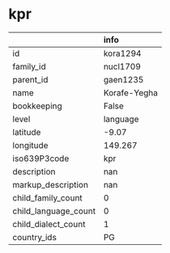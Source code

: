 # kpr
|                      | info         |
|:---------------------|:-------------|
| id                   | kora1294     |
| family_id            | nucl1709     |
| parent_id            | gaen1235     |
| name                 | Korafe-Yegha |
| bookkeeping          | False        |
| level                | language     |
| latitude             | -9.07        |
| longitude            | 149.267      |
| iso639P3code         | kpr          |
| description          | nan          |
| markup_description   | nan          |
| child_family_count   | 0            |
| child_language_count | 0            |
| child_dialect_count  | 1            |
| country_ids          | PG           |